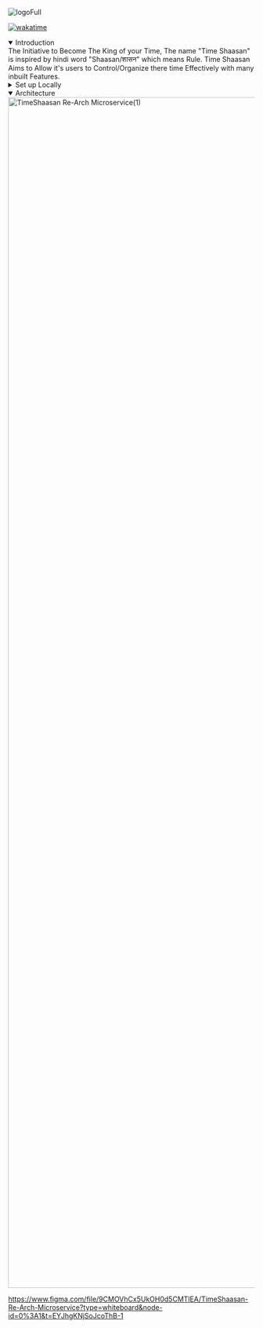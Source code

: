 ![logoFull](https://github.com/KKA-0/TimeShaasan/assets/85556603/81a3b7d9-003a-4ab7-87b2-887533089d12)

[![wakatime](https://wakatime.com/badge/user/ea9792e5-799b-44a2-a25f-c28679dbaa38/project/018c0095-f87d-4329-bf40-35b1e07df5ea.svg)](https://wakatime.com/badge/user/ea9792e5-799b-44a2-a25f-c28679dbaa38/project/018c0095-f87d-4329-bf40-35b1e07df5ea)



<details open><summary>Introduction</summary>
The Initiative to Become The King of your Time, The name "Time Shaasan" is inspired by hindi word "Shaasan/शासन" which means Rule. Time Shaasan Aims to Allow it's users to Control/Organize there time Effectively with many inbuilt Features. 
</details>

<details><summary>Set up Locally</summary>

</details>

<details open><summary>Architecture</summary>

<img width="2426" alt="TimeShaasan Re-Arch Microservice(1)" src="https://github.com/KKA-0/TimeShaasan/assets/85556603/f13b0e68-d4c2-4e24-bcae-9ea1d7d0b18a">

https://www.figma.com/file/9CMOVhCx5UkOH0d5CMTlEA/TimeShaasan-Re-Arch-Microservice?type=whiteboard&node-id=0%3A1&t=EYJhgKNjSoJcoThB-1
  
</details>
